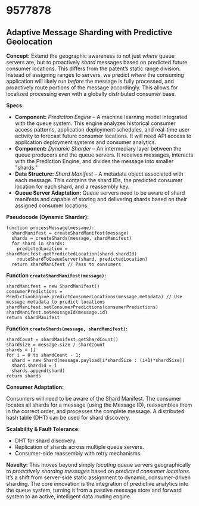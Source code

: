 # 9577878

## Adaptive Message Sharding with Predictive Geolocation

**Concept:** Extend the geographic awareness to not just *where* queue servers are, but to proactively *shard* messages based on predicted future consumer locations. This differs from the patent’s static range division. Instead of assigning ranges to servers, we predict *where* the consuming application will likely run *before* the message is fully processed, and proactively route portions of the message accordingly. This allows for localized processing even with a globally distributed consumer base.

**Specs:**

*   **Component:** *Prediction Engine* – A machine learning model integrated with the queue system. This engine analyzes historical consumer access patterns, application deployment schedules, and real-time user activity to forecast future consumer locations. It will need API access to application deployment systems and consumer analytics.
*   **Component:** *Dynamic Sharder* – An intermediary layer between the queue producers and the queue servers.  It receives messages, interacts with the Prediction Engine, and divides the message into smaller "shards."
*   **Data Structure:** *Shard Manifest* – A metadata object associated with each message. This contains the shard IDs, the predicted consumer location for each shard, and a reassembly key.
*   **Queue Server Adaptation:** Queue servers need to be aware of shard manifests and capable of storing and delivering shards based on their assigned consumer locations.

**Pseudocode (Dynamic Sharder):**

```
function processMessage(message):
  shardManifest = createShardManifest(message)
  shards = createShards(message, shardManifest)
  for shard in shards:
    predictedLocation = shardManifest.getPredictedLocation(shard.shardId)
    routeShardToQueueServer(shard, predictedLocation)
  return shardManifest // Pass to consumers
```

**Function `createShardManifest(message)`:**

```
shardManifest = new ShardManifest()
consumerPredictions = PredictionEngine.predictConsumerLocations(message.metadata) // Use message metadata to predict locations
shardManifest.setConsumerPredictions(consumerPredictions)
shardManifest.setMessageId(message.id)
return shardManifest
```

**Function `createShards(message, shardManifest)`:**

```
shardCount = shardManifest.getShardCount()
shardSize = message.size / shardCount
shards = []
for i = 0 to shardCount - 1:
  shard = new Shard(message.payload[i*shardSize : (i+1)*shardSize])
  shard.shardId = i
  shards.append(shard)
return shards
```

**Consumer Adaptation:**

Consumers will need to be aware of the Shard Manifest. The consumer locates all shards for a message (using the Message ID), reassembles them in the correct order, and processes the complete message. A distributed hash table (DHT) can be used for shard discovery.

**Scalability & Fault Tolerance:**

*   DHT for shard discovery.
*   Replication of shards across multiple queue servers.
*   Consumer-side reassembly with retry mechanisms.

**Novelty:** This moves beyond simply *locating* queue servers geographically to *proactively sharding messages* based on *predicted consumer locations*. It’s a shift from server-side static assignment to dynamic, consumer-driven sharding. The core innovation is the integration of predictive analytics into the queue system, turning it from a passive message store and forward system to an active, intelligent data routing engine.